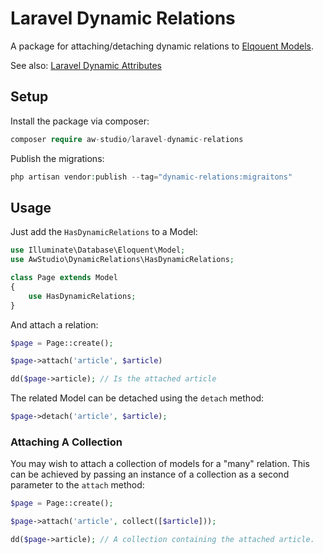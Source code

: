 # Laravel Dynamic Relations

A package for attaching/detaching dynamic relations to [Elqouent Models](https://laravel.com/docs/eloquent).

See also: [Laravel Dynamic Attributes](https://github.com/aw-studio/laravel-dynamic-attributes)

## Setup

Install the package via composer:

```php
composer require aw-studio/laravel-dynamic-relations
```

Publish the migrations:

```php
php artisan vendor:publish --tag="dynamic-relations:migraitons"
```

## Usage

Just add the `HasDynamicRelations` to a Model:

```php
use Illuminate\Database\Eloquent\Model;
use AwStudio\DynamicRelations\HasDynamicRelations;

class Page extends Model
{
    use HasDynamicRelations;
}
```

And attach a relation:

```php
$page = Page::create();

$page->attach('article', $article)

dd($page->article); // Is the attached article
```

The related Model can be detached using the `detach` method:

```php
$page->detach('article', $article);
```

### Attaching A Collection

You may wish to attach a collection of models for a "many" relation. This can be achieved by passing an instance of a collection as a second parameter to the `attach` method:

```php
$page = Page::create();

$page->attach('article', collect([$article]));

dd($page->article); // A collection containing the attached article.
```
